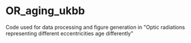 # OR_aging_ukbb

Code used for data processing and figure generation in "Optic radiations representing different eccentricities age differently"
